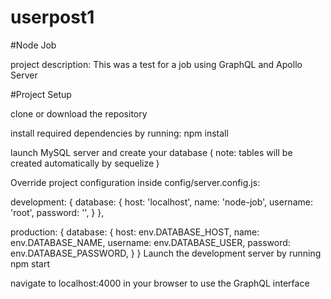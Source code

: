 # userpost1

#Node Job

project description: This was a test for a job using GraphQL and Apollo Server

#Project Setup

clone or download the repository

install required dependencies by running: npm install

launch MySQL server and create your database ( note: tables will be created automatically by sequelize )

Override project configuration inside config/server.config.js:

development: {
	database: {
		host:  'localhost',
		name:  'node-job',
		username:  'root',
		password:  '',
	}
},

production: {
	database: {
		host:  env.DATABASE_HOST,
		name:  env.DATABASE_NAME,
		username:  env.DATABASE_USER,
		password:  env.DATABASE_PASSWORD,
	}
}
Launch the development server by running npm start 

navigate to localhost:4000 in your browser to use the GraphQL interface


